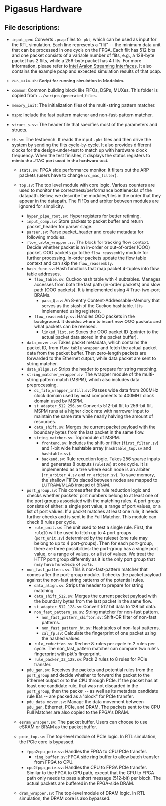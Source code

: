 # Pigasus Hardware

## File descriptions:
- `input_gen`: Converts `.pcap` files to `.pkt`, which can be used as input for the RTL simulation. Each line represents a "flit" -- the minimum data unit that can be processed in one cycle on the FPGA. Each flit has 512 bits and one packet consists of a variable number of flits, e.g., a 128-byte packet has 2 flits, while a 256-byte packet has 4 flits. For more information, please refer to [Intel Avalon Streaming Interfaces](https://www.intel.com/content/dam/www/programmable/us/en/pdfs/literature/manual/mnl_avalon_spec.pdf). It also contains the example pcap and expected simulation results of that pcap. 
- `run_vsim.sh`: Script for running simulation in Modelsim.


- `common`: Common building block like FIFOs, DSPs, MUXes. This folder is copied from `../scripts/generated_files`.
- `memory_init`: The initialization files of the multi-string pattern matcher.
- `mspm`: Include the fast pattern matcher and non-fast-pattern matcher.

- `struct_s.sv`: The header file that specifies most of the parameters and structs. 
- `tb.sv`: The testbench. It reads the input `.pkt` files and then drive the system by sending the flits cycle-by-cycle. It also provides different clocks for the design-under-test to match up with hardware clock frequency. When the test finishes, it displays the status registers to mimic the JTAG port used in the hardware test. 
  - `stats.sv`: FPGA side performance monitor. It filters out the ARP packets (users have to change `src_mac_filter`).
  - `top.sv`: The top level module with core logic. Various counters are used to monitor the correctness/performance bottlenecks of the datapath. Below, we describe the modules/files in the order that they appear in the datapath. The FIFOs and arbiter between modules are ignored for simplicity.
    - `hyper_pipe_root.sv`: Hyper registers for better retiming.
    - `input_comp.sv`: Store packets to packet buffer and return packet_header for parser stage. 
    - `parser.sv`: Parse packet_header and create metadata for following modules.
    - `flow_table_wrapper.sv`: The block for tracking flow context. Decide whether packet is an in-order or out-of-order (OOO) packet. OOO packets go to the `flow_reassembly` module for further processing. In-order packets update the flow table context and can skip the `flow_reassembly`.
	- `hash_func.sv`: Hash functions that map packet 4-tuples into flow table addresses. 
        - `flow_table.sv`: Cuckoo hash table with 4 subtables. Manages accesses from both the fast path (in-order packets) and slow path (OOO packets). It is implemented using 4 True-two-port BRAMs.
            - `para_Q.sv`: An 8-entry Content-Addressable-Memory that serves as the stash of the Cuckoo hashtable. It is implemented using registers.
        - `flow_reassembly.sv`: Handles OOO packets in the background. It decides where to insert new OOO packets and what packets can be released. 
            - `linked_list.sv`: Stores the OOO packet ID (pointer to the actual packet data stored in the packet buffer).
    - `data_mover.sv`: Takes packet metadata, which contains the packet ID, from `flow_table_wrapper` and fetch the actual packet data from the packet buffer. Then zero-length packets are forwarded to the Ethernet output, while data packet are sent to string matcher.
    - `data_align.sv`: Strips the header to prepare for string matching.
    - `string_matcher_wrapper.sv`: The wrapper module of the multi-string pattern match (MSPM), which also includes data preprocessing.
        - `dc_fifo_wrapper_infill.sv`: Passes wide data from 200MHz clock domain used by most components to 400MHz clock domain used by MSPM.
        - `st_adapter_512_256.sv`: Converts 512-bit flit to 256-bit flit. MSPM runs at a higher clock rate with narrower input to maintain the same rate while nearly halving the amount of resources.
        - `data_shift.sv`: Merges the current packet payload with the boundary bytes from the last packet in the same flow. 
        - `string_matcher.sv`: Top module of MSPM.
            - `frontend.sv`: Includes the shift-or filter (`first_filter.sv`) and 1-bit wide hashtable array (`hashtable_top.sv` and `hashtable.sv`). 
            - `backend.sv`: Rule reduction logic. Takes 256 sparse inputs and generates 8 outputs (`ruleIDs`) at one cycle. It is implemented as a tree where each node is an arbiter (`rr_arbiter_4.sv` and `rr_arbiter.sv`). To save memory, the shallow FIFOs placed between nodes are mapped to LUTRAM/MLAB instead of BRAM.
    - `port_group.sv`: This comes after the rule reduction logic and checks whether packets' port numbers belong to at least one of the port groups associated with the matching rules. A port group consists of either: a single port value, a range of port values, or a list of port values. If a packet matches at least one rule, it needs further checks and is sent to the Full Matcher. This module can check 8 rules per cycle.
        - `rule_unit.sv`: The unit used to test a single rule. First, the `ruleID` will be used to fetch up to 4 port groups (`port_unit.sv`) determined by the ruleset (one rule may belong to up to 4 port-groups). Then for each port-group, there are three possibilities: the port-group has a single port value, or a range of values, or a list of values. We treat the HTTP port group differently as it is the only port group that may have hundreds of ports. 
    - `non_fast_pattern.sv`: This is non-fast-pattern matcher that comes after the port-group module. It checks the packet payload against the non-fast string patterns of the potential rules.
        - `data_align.sv`: Strips the header to prepare for string matching.
        - `data_shift_512.sv`: Merges the current packet payload with the boundary bytes from the last packet in the same flow. 
        - `st_adapter_512_128.sv`: Convert 512 bit data to 128 bit data. 
        - `non_fast_pattern_sm.sv`: String matcher for non-fast pattern. 
            - `non_fast_pattern_shiftor.sv`: Shift-OR filter of non-fast patterns.
            - `non_fast_pattern_ht.sv`: Hashtables of non-fast patterns.
            - `cal_fp.sv`: Calculate the fingerprint of one packet using the hashed values. 
        - `rule_reduction.sv`: Reduce 8-rules per cycle to 2 rules per cycle. The non_fast_pattern matcher can compare two rule's fingerprint with pkt's fingerprint.
        - `rule_packer_32_128.sv`: Pack 2 rules to 8 rules for PCIe transfer. 
    - `pdu_gen.sv`: Receives the packets and potential rules from the `port_group` and decide whether to forward the packet to the Ethernet output or to the CPU through PCIe. If the packet has at least one candidate rule, that was not discarded in the `port_group`, then the packet -- as well as its metadata candidate rule IDs -- are packed as a "block" for PCIe transfer.
    - `pdu_data_mover.sv`: Manage the data movement between `pdu_gen`, Ethernet, PCIe, and DRAM. The packets sent to the CPU Full Matcher are also copied to the FPGA's DRAM. 

  - `esram_wrapper.sv`: The packet buffer. Users can choose to use eSRAM or BRAM as the packet buffer. 

  - `pcie_top.sv`: The top-level module of PCIe logic. In RTL simulation, the PCIe core is bypassed.
    - `fpga2cpu_pcie.sv`: Handles the FPGA to CPU PCIe transfer. 
      - `ring_buffer.sv`: FPGA side ring buffer to allow batch transfer from FPGA to CPU. 
    - `cpu2fpga_pcie.sv`: Handles the CPU to FPGA PCIe transfer. Similar to the FPGA to CPU path, except that the CPU to FPGA path only needs to pass a short message (512-bit) per block. The actual packets are buffered in the FPGA-side DRAM. 
  - `dram_wrapper.sv`: The top-level module of DRAM logic. In RTL simulation, the DRAM core is also bypassed.
